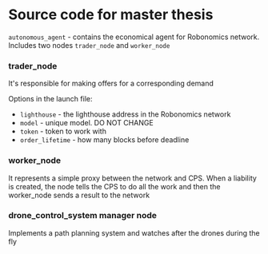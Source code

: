 # Source code for master thesis


`autonomous_agent` - contains the economical agent for Robonomics network. Includes two nodes `trader_node` and `worker_node`

### trader_node

It's responsible for making offers for a corresponding demand

Options in the launch file:
* `lighthouse` - the lighthouse address in the Robonomics network
* `model` - unique model. DO NOT CHANGE 
* `token` - token to work with
* `order_lifetime` - how many blocks before deadline

### worker_node

It represents a simple proxy between the network and CPS. When a liability is created, the node tells the CPS to do all the work and then the worker_node sends a result to the network

### drone_control_system manager node

Implements a path planning system and watches after the drones during the fly
